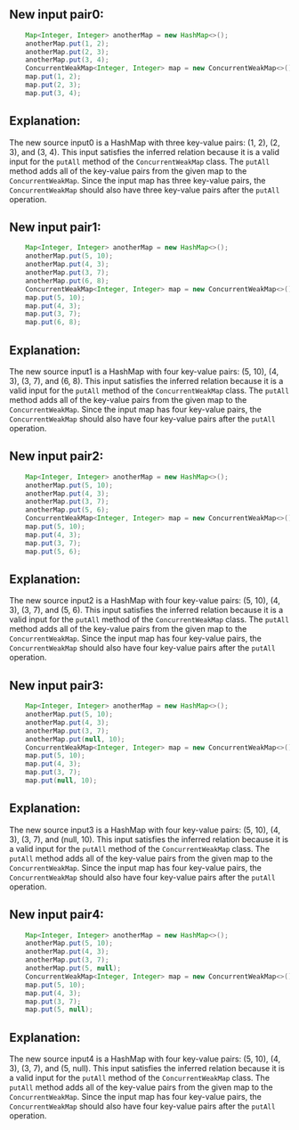 ## New input pair0:
```java
    Map<Integer, Integer> anotherMap = new HashMap<>();
    anotherMap.put(1, 2);
    anotherMap.put(2, 3);
    anotherMap.put(3, 4);
    ConcurrentWeakMap<Integer, Integer> map = new ConcurrentWeakMap<>();
    map.put(1, 2);
    map.put(2, 3);
    map.put(3, 4);
```

## Explanation:
The new source input0 is a HashMap with three key-value pairs: (1, 2), (2, 3), and (3, 4). This input satisfies the inferred relation because it is a valid input for the `putAll` method of the `ConcurrentWeakMap` class. The `putAll` method adds all of the key-value pairs from the given map to the `ConcurrentWeakMap`. Since the input map has three key-value pairs, the `ConcurrentWeakMap` should also have three key-value pairs after the `putAll` operation.

## New input pair1:
```java
    Map<Integer, Integer> anotherMap = new HashMap<>();
    anotherMap.put(5, 10);
    anotherMap.put(4, 3);
    anotherMap.put(3, 7);
    anotherMap.put(6, 8);
    ConcurrentWeakMap<Integer, Integer> map = new ConcurrentWeakMap<>();
    map.put(5, 10);
    map.put(4, 3);
    map.put(3, 7);
    map.put(6, 8);
```

## Explanation:
The new source input1 is a HashMap with four key-value pairs: (5, 10), (4, 3), (3, 7), and (6, 8). This input satisfies the inferred relation because it is a valid input for the `putAll` method of the `ConcurrentWeakMap` class. The `putAll` method adds all of the key-value pairs from the given map to the `ConcurrentWeakMap`. Since the input map has four key-value pairs, the `ConcurrentWeakMap` should also have four key-value pairs after the `putAll` operation.

## New input pair2:
```java
    Map<Integer, Integer> anotherMap = new HashMap<>();
    anotherMap.put(5, 10);
    anotherMap.put(4, 3);
    anotherMap.put(3, 7);
    anotherMap.put(5, 6);
    ConcurrentWeakMap<Integer, Integer> map = new ConcurrentWeakMap<>();
    map.put(5, 10);
    map.put(4, 3);
    map.put(3, 7);
    map.put(5, 6);
```

## Explanation:
The new source input2 is a HashMap with four key-value pairs: (5, 10), (4, 3), (3, 7), and (5, 6). This input satisfies the inferred relation because it is a valid input for the `putAll` method of the `ConcurrentWeakMap` class. The `putAll` method adds all of the key-value pairs from the given map to the `ConcurrentWeakMap`. Since the input map has four key-value pairs, the `ConcurrentWeakMap` should also have four key-value pairs after the `putAll` operation.

## New input pair3:
```java
    Map<Integer, Integer> anotherMap = new HashMap<>();
    anotherMap.put(5, 10);
    anotherMap.put(4, 3);
    anotherMap.put(3, 7);
    anotherMap.put(null, 10);
    ConcurrentWeakMap<Integer, Integer> map = new ConcurrentWeakMap<>();
    map.put(5, 10);
    map.put(4, 3);
    map.put(3, 7);
    map.put(null, 10);
```

## Explanation:
The new source input3 is a HashMap with four key-value pairs: (5, 10), (4, 3), (3, 7), and (null, 10). This input satisfies the inferred relation because it is a valid input for the `putAll` method of the `ConcurrentWeakMap` class. The `putAll` method adds all of the key-value pairs from the given map to the `ConcurrentWeakMap`. Since the input map has four key-value pairs, the `ConcurrentWeakMap` should also have four key-value pairs after the `putAll` operation.

## New input pair4:
```java
    Map<Integer, Integer> anotherMap = new HashMap<>();
    anotherMap.put(5, 10);
    anotherMap.put(4, 3);
    anotherMap.put(3, 7);
    anotherMap.put(5, null);
    ConcurrentWeakMap<Integer, Integer> map = new ConcurrentWeakMap<>();
    map.put(5, 10);
    map.put(4, 3);
    map.put(3, 7);
    map.put(5, null);
```

## Explanation:
The new source input4 is a HashMap with four key-value pairs: (5, 10), (4, 3), (3, 7), and (5, null). This input satisfies the inferred relation because it is a valid input for the `putAll` method of the `ConcurrentWeakMap` class. The `putAll` method adds all of the key-value pairs from the given map to the `ConcurrentWeakMap`. Since the input map has four key-value pairs, the `ConcurrentWeakMap` should also have four key-value pairs after the `putAll` operation.
